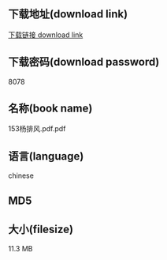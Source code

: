 ## 下载地址(download link)
[下载链接 download link](https://tutu365.netlify.app/?s=153%E6%9D%A8%E6%8E%92%E9%A3%8E.pdf)

## 下载密码(download password)
8078

## 名称(book name)
153杨排风.pdf.pdf

## 语言(language)
chinese

## MD5


## 大小(filesize)
11.3 MB
